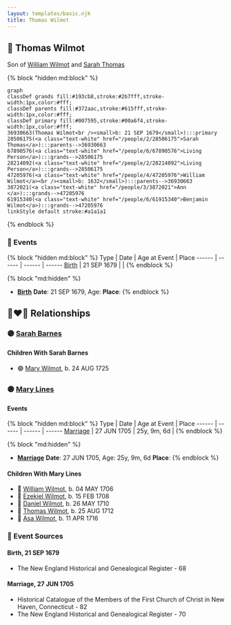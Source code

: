 ```yaml
---
layout: templates/basic.njk
title: Thomas Wilmot
---
```

## 🔵 Thomas Wilmot

Son of [William Wilmot](/people/4/47205976) and [Sarah Thomas](/people/2/28506175)

{% block "hidden md:block" %}
```mermaid
graph
classDef grands fill:#193cb8,stroke:#2b7fff,stroke-width:1px,color:#fff;
classDef parents fill:#372aac,stroke:#615fff,stroke-width:1px,color:#fff;
classDef primary fill:#007595,stroke:#00a6f4,stroke-width:1px,color:#fff;
36930663(Thomas Wilmot<br /><small>b: 21 SEP 1679</small>):::primary
28506175(<a class="text-white" href="/people/2/28506175">Sarah Thomas</a>):::parents-->36930663
67890576(<a class="text-white" href="/people/6/67890576">Living Person</a>):::grands-->28506175
28214092(<a class="text-white" href="/people/2/28214092">Living Person</a>):::grands-->28506175
47205976(<a class="text-white" href="/people/4/47205976">William Wilmot</a><br /><small>b: 1632</small>):::parents-->36930663
3872021(<a class="text-white" href="/people/3/3872021">Ann </a>):::grands-->47205976
61915340(<a class="text-white" href="/people/6/61915340">Benjamin Wilmot</a>):::grands-->47205976
linkStyle default stroke:#a1a1a1
```
{% endblock %}

### 📆 Events

{% block "hidden md:block" %}
Type | Date | Age at Event | Place
------ | ------ | ------ | ------
[Birth](#event-event-2) | 21 SEP 1679 |  |
{% endblock %}

{% block "md:hidden" %}
- **[Birth](#event-event-2)**
**Date**: 21 SEP 1679, Age:
**Place**:
{% endblock %}

## 👩‍❤️‍👨 Relationships

### 🟣 [Sarah Barnes](/people/6/642264)

#### Children With Sarah Barnes
* 🟣 [Mary Wilmot](/people/6/63055620), b. 24 AUG 1725
### 🟣 [Mary Lines](/people/1/19292651)

#### Events

{% block "hidden md:block" %}
Type | Date | Age at Event | Place
------ | ------ | ------ | ------
[Marriage](#event-family-1-event-0) | 27 JUN 1705 | 25y, 9m, 6d |
{% endblock %}

{% block "md:hidden" %}
- **[Marriage](#event-family-1-event-0)**
**Date**: 27 JUN 1705, Age: 25y, 9m, 6d
**Place**:
{% endblock %}

#### Children With Mary Lines
* 🔵 [William Wilmot](/people/7/75329141), b. 04 MAY 1706
* 🔵 [Ezekiel Wilmot](/people/7/74243487), b. 15 FEB 1708
* 🔵 [Daniel Wilmot](/people/1/15714816), b. 26 MAY 1710
* 🔵 [Thomas Wilmot](/people/5/57007378), b. 25 AUG 1712
* 🔵 [Asa Wilmot](/people/1/15735504), b. 11 APR 1716
### 📰 Event Sources

#### <a id="event-event-2"></a> Birth, 21 SEP 1679
* The New England Historical and Genealogical Register  - 68
#### <a id="event-family-1-event-0"></a> Marriage, 27 JUN 1705
* Historical Catalogue of the Members of the First Church of Christ in New Haven, Connecticut  - 82
* The New England Historical and Genealogical Register  - 70
